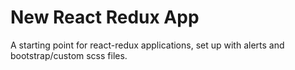 # New React Redux App

A starting point for react-redux applications, set up with alerts and bootstrap/custom scss files.

